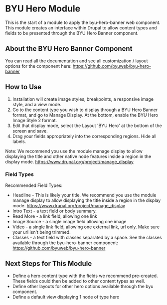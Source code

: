 # BYU Hero Module
This is the start of a module to apply the byu-hero-banner web component.
This module creates an interface within Drupal to allow content types and fields to be presented through the BYU Hero Banner component.

## About the BYU Hero Banner Component
You can read all the documentation and see all customization / layout options for the component here:
https://github.com/byuweb/byu-hero-banner

## How to Use

1. Installation will create image styles, breakpoints, a responsive image style, and a view mode.
2. Go to the content type you wish to display through a BYU Hero Banner format, and go to Manage Display. At the bottom, enable the BYU Hero Image Style 2 format.
3. Edit that display mode, select the Layout 'BYU Hero' at the bottom of the screen and save. 
4. Drag your fields appropriately into the corresponding regions. Hide all labels.

Note: We recommend you use the module manage display to allow displaying the title and other native node features inside a region in the display mode.
     https://www.drupal.org/project/manage_display
     
### Field Types 
Recommended Field Types:
* Headline - This is likely your title. We recommend you use the module manage display to allow displaying the title inside a region in the display mode.
https://www.drupal.org/project/manage_display
* Intro Text - a text field or body summary.
* Read More - a link field, allowing one link
* Image Source - a single image field allowing one image
* Video - a single link field, allowing one external link, url only. Make sure your url isn't being trimmed.
* Classes - a text field with classes separated by a space. See the classes available through the byu-hero-banner component:
https://github.com/byuweb/byu-hero-banner

## Next Steps for This Module
* Define a hero content type with the fields we recommend pre-created. These fields could then be added to other content types as well.
* Define other layouts for other hero options available through the byu component.
* Define a default view displaying 1 node of type hero

